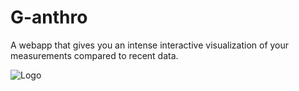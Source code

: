 
# G-anthro

A webapp that gives you an intense interactive visualization of your measurements compared to recent data.





![Logo](https://github.com/hiccupsarenotsexy/g-anthro/blob/main/public/template/favicon.png?raw=true)

